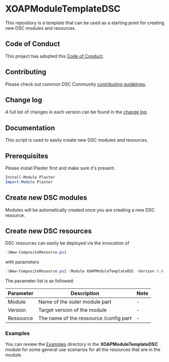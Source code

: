 # XOAPModuleTemplateDSC

This repository is a template that can be used as a starting point for creating new DSC modules and resources.

## Code of Conduct

This project has adopted this [Code of Conduct](CODE_OF_CONDUCT.md).

## Contributing

Please check out common DSC Community [contributing guidelines](https://dsccommunity.org/guidelines/contributing).

## Change log

A full list of changes in each version can be found in the [change log](CHANGELOG.md).

## Documentation

This script is used to easily create new DSC modules and resources.

## Prerequisites

Please install Plaster first and make sure it's present.

```powershell
Install-Module Plaster
Import-Module Plaster
```

## Create new DSC modules

Modules will be automatically created once you are creating a new DSC resource.

## Create new DSC resources

DSC resources can easily be deployed via the invocation of

```powershell
.\New-CompositeResource.ps1
```

with parameters

```powershell
.\New-CompositeResource.ps1 -Module XOAPModuleTemplateDSC -Version 0.0.1 -Resource ScheduledTasks
```

The parameter list is as followed:

| Parameter | Description                            | Note |
|-----------|----------------------------------------|------|
| Module    | Name of the outer module part          | -    |
| Version   | Target version of the module           | -    |
| Ressource | The name of the ressource /config part | -    |

### Examples

You can review the [Examples](/Examples/Resources) directory in the **XOAPModuleTemplateDSC** module
for some general use scenarios for all the resources that are in the module.
